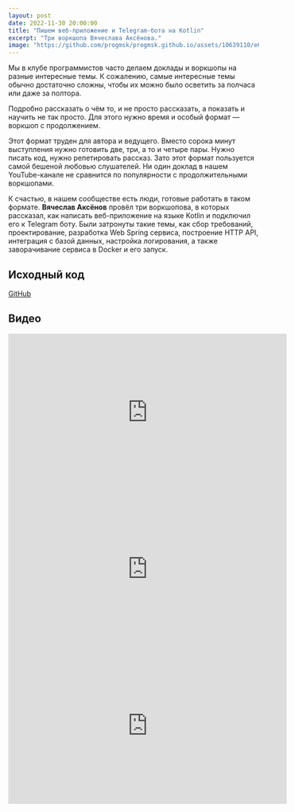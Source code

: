 ```yaml
---
layout: post
date: 2022-11-30 20:00:00
title: "Пишем веб-приложение и Telegram-бота на Kotlin"
excerpt: "Три воркшопа Вячеслава Аксёнова."
image: "https://github.com/progmsk/progmsk.github.io/assets/10639110/e686a584-a995-43d8-927f-7375b4bcad33"
---
```


Мы в клубе программистов часто делаем доклады и воркшопы на разные интересные темы. К сожалению, самые интересные темы обычно достаточно сложны, чтобы их можно было осветить за полчаса или даже за полтора.

Подробно рассказать о чём то, и не просто рассказать, а показать и научить не так просто. Для этого нужно время и особый формат — воркшоп с продолжением.

Этот формат труден для автора и ведущего. Вместо сорока минут выступления нужно готовить две, три, а то и четыре пары. Нужно писать код, нужно репетировать рассказ. Зато этот формат пользуется самой бешеной любовью слушателей. Ни один доклад в нашем YouTube-канале не сравнится по популярности с продолжительными воркшопами.

К счастью, в нашем сообществе есть люди, готовые работать в таком формате. **Вячеслав Аксёнов** провёл три воркшопова, в которых рассказал, как написать веб-приложение на языке Kotlin и подключил его к Telegram боту. Были затронуты такие темы, как сбор требований, проектирование, разработка Web Spring сервиса, построение HTTP API, интеграция с базой данных, настройка логирования, а также заворачивание сервиса в Docker и его запуск.

## Исходный код

[GitHub](https://github.com/v-aksenov/reminder-bot-meetup)

## Видео

<div class="video">
    <iframe width="560" height="315" src="https://www.youtube.com/embed/Lx_Hii0EYDs" title="YouTube video player" frameborder="0" allow="accelerometer; autoplay; clipboard-write; encrypted-media; gyroscope; picture-in-picture" allowfullscreen></iframe>
</div>

<div class="video">
    <iframe width="560" height="315" src="https://www.youtube.com/embed/JGmKGyxr8xo" title="YouTube video player" frameborder="0" allow="accelerometer; autoplay; clipboard-write; encrypted-media; gyroscope; picture-in-picture" allowfullscreen></iframe>
</div>

<div class="video">
    <iframe width="560" height="315" src="https://www.youtube.com/embed/vmL3uxPoy6A" title="YouTube video player" frameborder="0" allow="accelerometer; autoplay; clipboard-write; encrypted-media; gyroscope; picture-in-picture" allowfullscreen></iframe>
</div>
